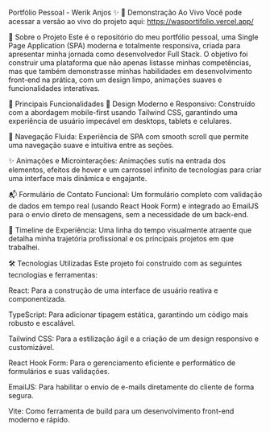 Portfólio Pessoal - Werik Anjos ✨
🚀 Demonstração Ao Vivo
Você pode acessar a versão ao vivo do projeto aqui: https://wasportifolio.vercel.app/

📖 Sobre o Projeto
Este é o repositório do meu portfólio pessoal, uma Single Page Application (SPA) moderna e totalmente responsiva, criada para apresentar minha jornada como desenvolvedor Full Stack. O objetivo foi construir uma plataforma que não apenas listasse minhas competências, mas que também demonstrasse minhas habilidades em desenvolvimento front-end na prática, com um design limpo, animações suaves e funcionalidades interativas.

🌟 Principais Funcionalidades
🎨 Design Moderno e Responsivo: Construído com a abordagem mobile-first usando Tailwind CSS, garantindo uma experiência de usuário impecável em desktops, tablets e celulares.

💨 Navegação Fluida: Experiência de SPA com smooth scroll que permite uma navegação suave e intuitiva entre as seções.

✨ Animações e Microinterações: Animações sutis na entrada dos elementos, efeitos de hover e um carrossel infinito de tecnologias para criar uma interface mais dinâmica e engajante.

📬 Formulário de Contato Funcional: Um formulário completo com validação de dados em tempo real (usando React Hook Form) e integrado ao EmailJS para o envio direto de mensagens, sem a necessidade de um back-end.

📅 Timeline de Experiência: Uma linha do tempo visualmente atraente que detalha minha trajetória profissional e os principais projetos em que trabalhei.

🛠️ Tecnologias Utilizadas
Este projeto foi construído com as seguintes tecnologias e ferramentas:

React: Para a construção de uma interface de usuário reativa e componentizada.

TypeScript: Para adicionar tipagem estática, garantindo um código mais robusto e escalável.

Tailwind CSS: Para a estilização ágil e a criação de um design responsivo e customizável.

React Hook Form: Para o gerenciamento eficiente e performático de formulários e suas validações.

EmailJS: Para habilitar o envio de e-mails diretamente do cliente de forma segura.

Vite: Como ferramenta de build para um desenvolvimento front-end moderno e rápido.
